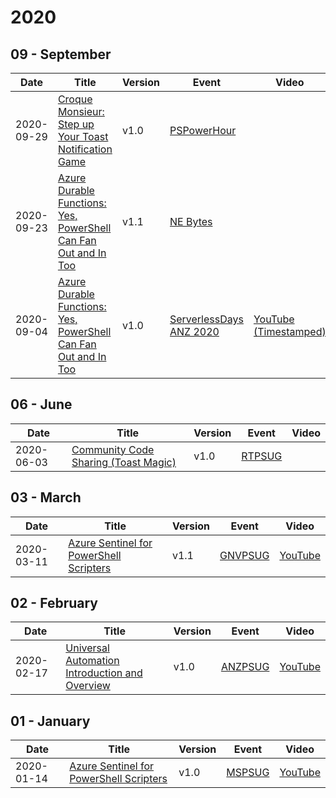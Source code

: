 # 2020

## 09 - September

| Date | Title | Version | Event | Video |
|------|-------|---------|-------|-------|
| 2020-09-29 | [Croque Monsieur: Step up Your Toast Notification Game](09%20-%20September/29%20-%20PSPowerHour%20-%20Croque%20Monsieur%20-%20Step%20up%20Your%20Toast%20Notification%20Game) | v1.0 | [PSPowerHour](https://powershell.org/calendar/category/pspowerhour/) |  |
| 2020-09-23 | [Azure Durable Functions: Yes, PowerShell Can Fan Out and In Too](09%20-%20September/23%20-%20NE%20Bytes%20-%20Azure%20Durable%20Functions%20-%20Yes%20PowerShell%20Can%20Fan%20Out%20and%20In%20Too) | v1.1 | [NE Bytes](http://www.nebytes.net/) |  |
| 2020-09-04 | [Azure Durable Functions: Yes, PowerShell Can Fan Out and In Too](09%20-%20September/04%20-%20ServerlessDays%20ANZ%20-%20Azure%20Durable%20Functions%20-%20Yes%20PowerShell%20Can%20Fan%20Out%20and%20In%20Too) | v1.0 | [ServerlessDays ANZ 2020](https://anz.serverlessdays.io/) | [YouTube (Timestamped)](https://youtu.be/3rVj0V8-zyc?t=9005) |

## 06 - June

| Date | Title | Version | Event | Video |
|------|-------|---------|-------|-------|
| 2020-06-03 | [Community Code Sharing (Toast Magic)](06%20-%20June/03%20-%20RTPSUG%20-%20Community%20Code%20Sharing%20-%20Toast%20Magic) | v1.0 | [RTPSUG](https://www.meetup.com/Research-Triangle-PowerShell-Users-Group/) |  |

## 03 - March

| Date | Title | Version | Event | Video |
|------|-------|---------|-------|-------|
| 2020-03-11 | [Azure Sentinel for PowerShell Scripters](03%20-%20March/11%20-%20GNVPSUG%20-%20Azure%20Sentinel%20for%20PowerShell%20Scripters%20(v1.1)) | v1.1 | [GNVPSUG](https://www.meetup.com/Gainesville-PowerShell-User-Group/) | [YouTube](https://www.youtube.com/watch?v=K3Y82CWAKXY) |

## 02 - February

| Date | Title | Version | Event | Video |
|------|-------|---------|-------|-------|
| 2020-02-17 | [Universal Automation Introduction and Overview](02%20-%20February/17%20-%20ANZPSUG%20-%20Universal%20Automation%20Introduction%20and%20Overview%20(v1.0)) | v1.0 | [ANZPSUG](https://anzpsug.github.io/) | [YouTube](https://youtu.be/ilWl68_mJjE) |

## 01 - January

| Date | Title | Version | Event | Video |
|------|-------|---------|-------|-------|
| 2020-01-14 | [Azure Sentinel for PowerShell Scripters](01%20-%20January/14%20-%20MSPSUG%20-%20Azure%20Sentinel%20for%20PowerShell%20Scripters%20(v1.0)) | v1.0 | [MSPSUG](https://mspsug.com/) | [YouTube](https://youtu.be/CtJbOm9uLh8) |
